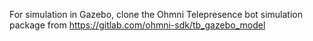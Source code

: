 For simulation in Gazebo, clone the Ohmni Telepresence bot simulation package from https://gitlab.com/ohmni-sdk/tb_gazebo_model
